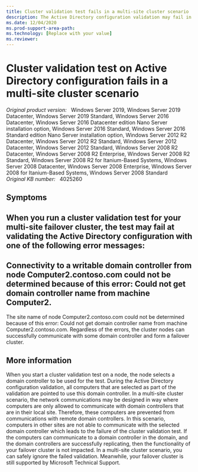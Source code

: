 ```yaml
---
title: Cluster validation test fails in a multi-site cluster scenario
description: The Active Directory configuration validation may fail in a multi-site cluster scenario. Ignore it if domain communication and DC replication are OK.
ms.date: 12/04/2020
ms.prod-support-area-path: 
ms.technology: [Replace with your value]
ms.reviewer: 
---
```

# Cluster validation test on Active Directory configuration fails in a multi-site cluster scenario

_Original product version:_ &nbsp; Windows Server 2019, Windows Server 2019 Datacenter, Windows Server 2019 Standard, Windows Server 2016 Datacenter, Windows Server 2016 Datacenter edition Nano Server installation option, Windows Server 2016 Standard, Windows Server 2016 Standard edition Nano Server installation option, Windows Server 2012 R2 Datacenter, Windows Server 2012 R2 Standard, Windows Server 2012 Datacenter, Windows Server 2012 Standard, Windows Server 2008 R2 Datacenter, Windows Server 2008 R2 Enterprise, Windows Server 2008 R2 Standard, Windows Server 2008 R2 for Itanium-Based Systems, Windows Server 2008 Datacenter, Windows Server 2008 Enterprise, Windows Server 2008 for Itanium-Based Systems, Windows Server 2008 Standard  
_Original KB number:_ &nbsp; 4025260

## Symptoms

When you run a cluster validation test for your multi-site failover cluster, the test may fail at validating the Active Directory configuration with one of the following error messages: 
- 
 Connectivity to a writable domain controller from node Computer2.contoso.com could not be determined because of this error: Could not get domain controller name from machine Computer2. 
- 
 The site name of node Computer2.contoso.com could not be determined because of this error: Could not get domain controller name from machine Computer2.contoso.com. 
 Regardless of the errors, the cluster nodes can successfully communicate with some domain controller and form a failover cluster. 

## More information

When you start a cluster validation test on a node, the node selects a domain controller to be used for the test. During the Active Directory configuration validation, all computers that are selected as part of the validation are pointed to use this domain controller. In a multi-site cluster scenario, the network communications may be designed in way where computers are only allowed to communicate with domain controllers that are in their local site. Therefore, these computers are prevented from communications with remote domain controllers. In this scenario, computers in other sites are not able to communicate with the selected domain controller which leads to the failure of the cluster validation test. 
 If the computers can communicate to a domain controller in the domain, and the domain controllers are successfully replicating, then the functionality of your failover cluster is not impacted. 
 In a multi-site cluster scenario, you can safely ignore the failed validation. Meanwhile, your failover cluster is still supported by Microsoft Technical Support.
